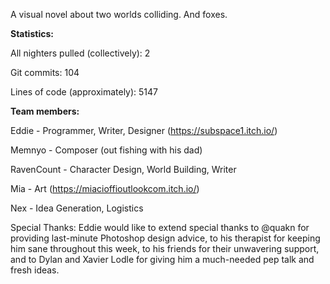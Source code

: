 A visual novel about two worlds colliding. And foxes.

**Statistics:**

All nighters pulled (collectively): 2

Git commits: 104

Lines of code (approximately): 5147

**Team members:**

Eddie - Programmer, Writer, Designer (https://subspace1.itch.io/)

Memnyo - Composer (out fishing with his dad)

RavenCount - Character Design, World Building, Writer

Mia - Art (https://miacioffioutlookcom.itch.io/)

Nex - Idea Generation, Logistics

Special Thanks: Eddie would like to extend special thanks to @quakn for providing last-minute Photoshop design advice, to his therapist for keeping him sane throughout this week, to his friends for their unwavering support, and to Dylan and Xavier Lodle for giving him a much-needed pep talk and fresh ideas.
